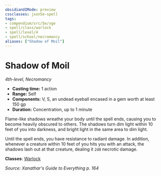 ```yaml
---
obsidianUIMode: preview
cssclasses: json5e-spell
tags:
- compendium/src/5e/xge
- spell/class/warlock
- spell/level/4
- spell/school/necromancy
aliases: ["Shadow of Moil"]
---
```

# Shadow of Moil
*4th-level, Necromancy*  

- **Casting time:** 1 action
- **Range:** Self
- **Components:** V, S, an undead eyeball encased in a gem worth at least 150 gp
- **Duration:** Concentration, up to 1 minute

Flame-like shadows wreathe your body until the spell ends, causing you to become heavily obscured to others. The shadows turn dim light within 10 feet of you into darkness, and bright light in the same area to dim light.

Until the spell ends, you have resistance to radiant damage. In addition, whenever a creature within 10 feet of you hits you with an attack, the shadows lash out at that creature, dealing it `2d8` necrotic damage.

**Classes**: [Warlock](5E2014官方资源/classes/warlock.md)

*Source: Xanathar's Guide to Everything p. 164*